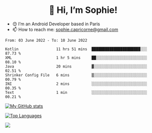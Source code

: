 <h1 align="center"> 👋 Hi, I’m Sophie! </h1>  

- 😊 I’m an Android Developer based in Paris
- 📫 How to reach me: sophie.capricorne@gmail.com


<!--START_SECTION:waka-->

```text
From: 03 June 2022 - To: 10 June 2022

Kotlin                 11 hrs 51 mins  ██████████████████████░░░   87.73 %
XML                    1 hr 5 mins     ██░░░░░░░░░░░░░░░░░░░░░░░   08.10 %
Java                   20 mins         ▓░░░░░░░░░░░░░░░░░░░░░░░░   02.51 %
Shrinker Config File   6 mins          ▒░░░░░░░░░░░░░░░░░░░░░░░░   00.79 %
INI                    2 mins          ░░░░░░░░░░░░░░░░░░░░░░░░░   00.35 %
Text                   1 min           ░░░░░░░░░░░░░░░░░░░░░░░░░   00.21 %
```

<!--END_SECTION:waka-->

[![My GitHub stats](https://github-readme-stats.vercel.app/api?username=sophicapri&show_icons=true&theme=buefy)](https://github.com/anuraghazra/github-readme-stats)

[![Top Languages](https://github-readme-stats.vercel.app/api/top-langs/?username=sophicapri&langs_count=2&layout=compact)](https://github.com/anuraghazra/github-readme-stats)

![](https://github-readme-streak-stats.herokuapp.com/?user=sophicapri)
